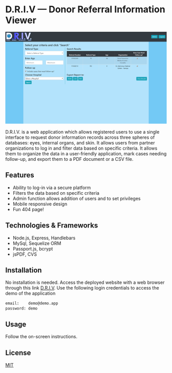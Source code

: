 # D.R.I.V &mdash; Donor Referral Information Viewer

![driv](images/driv.png 'driv')

D.R.I.V. is a web application which allows registered users to use a single interface to request donor information records across three spheres of databases: eyes, internal organs, and skin. It allows users from partner organizations to log in and filter data based on specific criteria. It allows them to organize the data in a user-friendly application, mark cases needing follow-up, and export them to a PDF document or a CSV file.

## Features

- Ability to log-in via a secure platform
- Filters the data based on specific criteria
- Admin function allows addition of users and to set privileges
- Mobile responsive design
- Fun 404 page!

## Technologies & Frameworks

- Node.js, Express, Handlebars
- MySql, Sequelize ORM
- Passport.js, bcrypt
- jsPDF, CVS

## Installation

No installation is needed. Access the deployed website with a web browser through this link [D.R.I.V](https://referral-information-viewer.herokuapp.com/). Use the following login credentials to access the demo of the application

```text
email:    demo@demo.app
password: demo
```

## Usage

Follow the on-screen instructions.

## License

[MIT](https://choosealicense.com/licenses/mit/)
